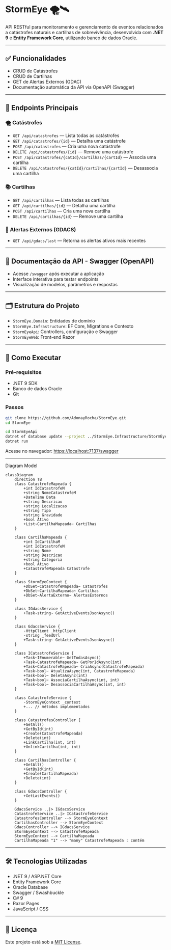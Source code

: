 # StormEye 🌪️🛰️

API RESTful para monitoramento e gerenciamento de eventos relacionados a catástrofes naturais e cartilhas de sobrevivência, desenvolvida com **.NET 9** e **Entity Framework Core**, utilizando banco de dados Oracle.

---

## ✅ Funcionalidades

- CRUD de Catástrofes  
- CRUD de Cartilhas  
- GET  de Alertas Externos  (GDAC)
- Documentação automática da API via OpenAPI (Swagger)  

---

## 📌 Endpoints Principais

### 🌪️ Catástrofes

- `GET /api/catastrofes` — Lista todas as catástrofes  
- `GET /api/catastrofes/{id}` — Detalha uma catástrofe  
- `POST /api/catastrofes` — Cria uma nova catástrofe  
- `DELETE /api/catastrofes/{id}` — Remove uma catástrofe  
- `POST /api/catastrofes/{catId}/cartilhas/{cartId}` — Associa uma cartilha  
- `DELETE /api/catastrofes/{catId}/cartilhas/{cartId}` — Desassocia uma cartilha  

### 📚 Cartilhas

- `GET /api/cartilhas` — Lista todas as cartilhas  
- `GET /api/cartilhas/{id}` — Detalha uma cartilha  
- `POST /api/cartilhas` — Cria uma nova cartilha  
- `DELETE /api/cartilhas/{id}` — Remove uma cartilha  

### 🔔 Alertas Externos (GDACS)

- `GET /api/gdacs/last` — Retorna os alertas ativos mais recentes  
---

## 📖 Documentação da API - Swagger (OpenAPI)

- Acesse `/swagger` após executar a aplicação  
- Interface interativa para testar endpoints  
- Visualização de modelos, parâmetros e respostas  

---

## 🗂️ Estrutura do Projeto

- `StormEye.Domain`: Entidades de domínio  
- `StormEye.Infrastructure`: EF Core, Migrations e Contexto  
- `StormEyeApi`: Controllers, configuração e Swagger  
- `StormEyeWeb`: Front-end Razor 
---

## 🚀 Como Executar

### Pré-requisitos

- .NET 9 SDK  
- Banco de dados Oracle  
- Git

### Passos

```bash
git clone https://github.com/AdonayRocha/StormEye.git
cd StormEye
```

```bash
cd StormEyeApi
dotnet ef database update --project ../StormEye.Infrastructure/StormEye.Infrastructure.csproj --startup-project .
dotnet run
```

Acesse no navegador: [https://localhost:7137/swagger](https://localhost:7137/swagger)

---
Diagram Model


```mermaid
classDiagram
    direction TB
    class CatastrofeMapeada {
        +int IdCatastrofeM
        +string NomeCatastrofeM
        +DateTime Data
        +string Descricao
        +string Localizacao
        +string Tipo
        +string Gravidade
        +bool Ativo
        +List~CartilhaMapeada~ Cartilhas
    }

    class CartilhaMapeada {
        +int IdCartilhaM
        +int IdCatastrofeM
        +string Nome
        +string Descricao
        +string Categoria
        +bool Ativo
        +CatastrofeMapeada Catastrofe
    }

    class StormEyeContext {
        +DbSet~CatastrofeMapeada~ Catastrofes
        +DbSet~CartilhaMapeada~ Cartilhas
        +DbSet~AlertaExterno~ AlertasExternos
    }

    class IGdacsService {
        +Task~string~ GetActiveEventsJsonAsync()
    }

    class GdacsService {
        -HttpClient _httpClient
        -string _feedUrl
        +Task~string~ GetActiveEventsJsonAsync()
    }

    class ICatastrofeService {
        +Task~IEnumerable~ GetTodasAsync()
        +Task~CatastrofeMapeada~ GetPorIdAsync(int)
        +Task~CatastrofeMapeada~ CriaAsync(CatastrofeMapeada)
        +Task~bool~ AtualizaAsync(int, CatastrofeMapeada)
        +Task~bool~ DeletaAsync(int)
        +Task~bool~ AssociaCartilhaAsync(int, int)
        +Task~bool~ DesassociaCartilhaAsync(int, int)
    }

    class CatastrofeService {
        -StormEyeContext _context
        +... // métodos implementados
    }

    class CatastrofesController {
        +GetAll()
        +GetById(int)
        +Create(CatastrofeMapeada)
        +Delete(int)
        +LinkCartilha(int, int)
        +UnlinkCartilha(int, int)
    }

    class CartilhasController {
        +GetAll()
        +GetById(int)
        +Create(CartilhaMapeada)
        +Delete(int)
    }

    class GdacsController {
        +GetLastEvents()
    }

    GdacsService ..|> IGdacsService
    CatastrofeService ..|> ICatastrofeService
    CatastrofesController --> StormEyeContext
    CartilhasController --> StormEyeContext
    GdacsController --> IGdacsService
    StormEyeContext --> CatastrofeMapeada
    StormEyeContext --> CartilhaMapeada
    CartilhaMapeada "1" --> "many" CatastrofeMapeada : contém
```




---

## 🛠 Tecnologias Utilizadas

- .NET 9 / ASP.NET Core  
- Entity Framework Core  
- Oracle Database  
- Swagger / Swashbuckle  
- C# 9  
- Razor Pages 
- JavaScript / CSS  

---

## 📄 Licença

Este projeto está sob a [MIT License](LICENSE).
